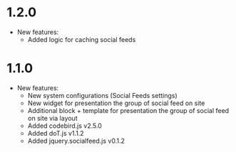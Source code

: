 1.2.0
=============
* New features:
    * Added logic for caching social feeds

1.1.0    
=============
* New features:
    * New system configurations (Social Feeds settings)
    * New widget for presentation the group of social feed on site
    * Additional block + template for presentation the group of social feed on site via layout
    * Added codebird.js v2.5.0
    * Added doT.js v1.1.2
    * Added jquery.socialfeed.js v0.1.2
